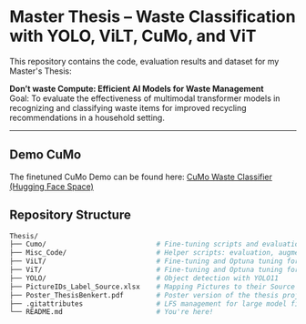 # Master Thesis – Waste Classification with YOLO, ViLT, CuMo, and ViT

This repository contains the code, evaluation results and dataset for my Master's Thesis:

**Don’t waste Compute: Efficient AI Models for Waste Management**  
Goal: To evaluate the effectiveness of multimodal transformer models in recognizing and classifying waste items for improved recycling recommendations in a household setting.

---

## Demo CuMo
The finetuned CuMo Demo can be found here: [CuMo Waste Classifier (Hugging Face Space)](https://huggingface.co/spaces/BenkHel/CumoThesis)


## Repository Structure

```bash
Thesis/
├── Cumo/                           # Fine-tuning scripts and evaluation for CuMo
├── Misc_Code/                      # Helper scripts: evaluation, augmentation, label creation
├── ViLT/                           # Fine-tuning and Optuna tuning for ViLT, Dataset, best Models and Results
├── ViT/                            # Fine-tuning and Optuna tuning for ViT, Dataset, best Models and Results
├── YOLO/                           # Object detection with YOLO11
├── PictureIDs_Label_Source.xlsx    # Mapping Pictures to their Source
├── Poster_ThesisBenkert.pdf        # Poster version of the thesis project
├── .gitattributes                  # LFS management for large model files
└── README.md                       # You're here!
